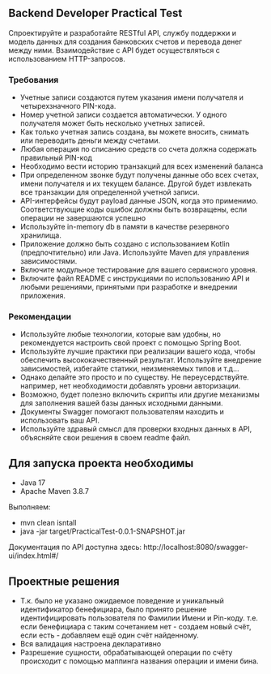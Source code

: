 <h2>Backend Developer Practical Test</h2>

Спроектируйте и разработайте RESTful API, службу поддержки и модель данных для создания банковских счетов
и перевода денег между ними. Взаимодействие с API будет осуществляться с использованием HTTP-запросов.

<h3>Требования</h3>
<ul>
    <li>Учетные записи создаются путем указания имени получателя и четырехзначного PIN-кода.</li>
    <li>Номер учетной записи создается автоматически. У одного получателя может быть несколько
учетных записей.</li>
    <li>Как только учетная запись создана, вы можете вносить, снимать или переводить деньги между счетами.</li>
    <li>Любая операция по списанию средств со счета должна содержать правильный PIN-код</li>
    <li>Необходимо вести историю транзакций для всех изменений баланса</li>
    <li>При определенном звонке будут получены данные обо всех счетах, имени получателя и их текущем балансе. Другой будет извлекать все транзакции для определенной учетной записи.</li>
    <li>API-интерфейсы будут payload данные JSON, когда это применимо. Соответствующие коды ошибок должны быть
возвращены, если операции не завершаются успешно</li>
    <li>Используйте in-memory db в памяти в качестве резервного хранилища.</li>
    <li>Приложение должно быть создано с использованием Kotlin (предпочтительно) или Java. Используйте Maven для
управления зависимостями.</li>
    <li>Включите модульное тестирование для вашего сервисного уровня.</li>
    <li>Включите файл README с инструкциями по использованию API и любыми решениями, принятыми
при разработке и внедрении приложения.</li>
</ul>

<h3>Рекомендации</h3>
<ul>
    <li>Используйте любые технологии, которые вам удобны, но рекомендуется настроить
свой проект с помощью Spring Boot.</li>
    <li>Используйте лучшие практики при реализации вашего кода, чтобы обеспечить высококачественный
результат. Используйте внедрение зависимостей, избегайте статики, неизменяемых типов и т.д…</li>
    <li>Однако делайте это просто и по существу. Не переусердствуйте. например, нет необходимости добавлять уровни авторизации.</li>
    <li>Возможно, будет полезно включить скрипты или другие механизмы для заполнения вашей базы
данных исходными данными.</li>
    <li>Документы Swagger помогают пользователям находить и использовать ваш API.</li>
    <li>Используйте здравый смысл для проверки входных данных в API, объясняйте свои решения в своем
readme файл.</li>
</ul>


<h2> Для запуска проекта необходимы </h2>
<ul>
    <li>Java 17</li>
    <li>Apache Maven 3.8.7</li>
</ul>
Выполняем:
<ul>
    <li>mvn clean isntall</li>
    <li>java -jar target/PracticalTest-0.0.1-SNAPSHOT.jar</li>
</ul>
Документация по API доступна здесь: http://localhost:8080/swagger-ui/index.html#/
<h2>Проектные решения</h2>
<ul>
    <li> Т.к. было не указано ожидаемое поведение и уникальный идентификатор бенефициара, было принято решение
        идентифицировать пользователя по Фамилии Имени и Pin-коду.
        т.е. если бенефициара с таким сочетанием нет - создаем новый счёт, если есть - добавляем ещё один счёт
        найденному.
    </li>
    <li>
        Вся валидация настроена декларативно
    </li>
    <li>
        Разрешение сущности, обрабатывающей операции по счёту происходит с помощью маппинга названия операции и имени
        бина.
    </li>
</ul>


